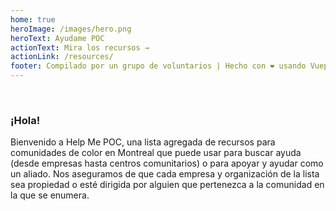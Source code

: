 ```yaml
---
home: true
heroImage: /images/hero.png
heroText: Ayudame POC
actionText: Mira los recursos →
actionLink: /resources/
footer: Compilado por un grupo de voluntarios | Hecho con ❤️ usando Vuepress
---
```


<br>

### ¡Hola!

Bienvenido a Help Me POC, una lista agregada de recursos para comunidades de color en Montreal que puede usar para buscar ayuda (desde empresas hasta centros comunitarios) o para apoyar y ayudar como un aliado. Nos aseguramos de que cada empresa y organización de la lista sea propiedad o esté dirigida por alguien que pertenezca a la comunidad en la que se enumera.
